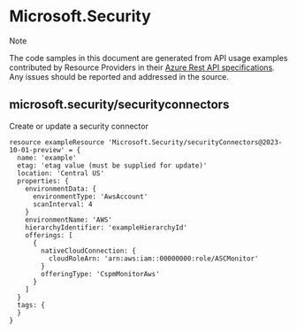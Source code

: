 # Microsoft.Security
  
> [!NOTE]
> The code samples in this document are generated from API usage examples contributed by Resource Providers in their [Azure Rest API specifications](https://github.com/Azure/azure-rest-api-specs). Any issues should be reported and addressed in the source.


## microsoft.security/securityconnectors

Create or update a security connector
```bicep
resource exampleResource 'Microsoft.Security/securityConnectors@2023-10-01-preview' = {
  name: 'example'
  etag: 'etag value (must be supplied for update)'
  location: 'Central US'
  properties: {
    environmentData: {
      environmentType: 'AwsAccount'
      scanInterval: 4
    }
    environmentName: 'AWS'
    hierarchyIdentifier: 'exampleHierarchyId'
    offerings: [
      {
        nativeCloudConnection: {
          cloudRoleArn: 'arn:aws:iam::00000000:role/ASCMonitor'
        }
        offeringType: 'CspmMonitorAws'
      }
    ]
  }
  tags: {
  }
}
```
